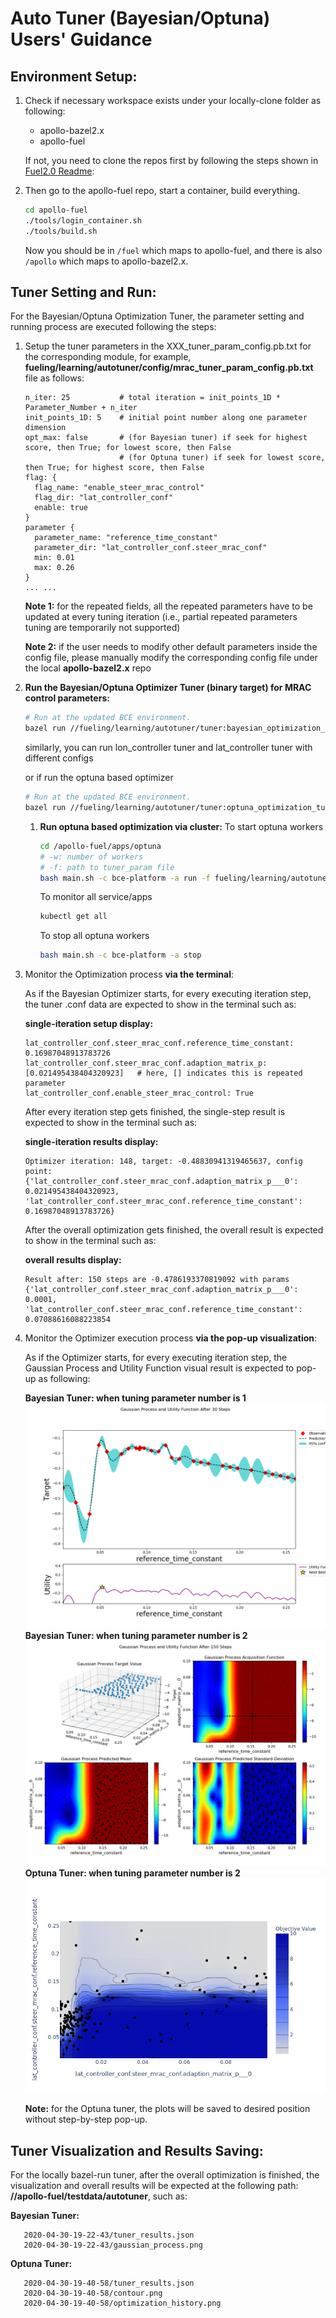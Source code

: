 # Auto Tuner (Bayesian/Optuna) Users' Guidance

## Environment Setup:
1. Check if necessary workspace exists under your locally-clone folder as following:

   - apollo-bazel2.x
   - apollo-fuel

   If not, you need to clone the repos first by following the steps shown in [Fuel2.0 Readme](https://github.com/ApolloAuto/apollo-fuel/blob/master/README.md):

1. Then go to the apollo-fuel repo, start a container, build everything.

   ```bash
   cd apollo-fuel
   ./tools/login_container.sh
   ./tools/build.sh
   ```

   Now you should be in `/fuel` which maps to apollo-fuel, and there is also `/apollo` which maps to
   apollo-bazel2.x.


## Tuner Setting and Run:

For the Bayesian/Optuna Optimization Tuner, the parameter setting and running process are executed following the steps:

1. Setup the tuner parameters in the XXX_tuner_param_config.pb.txt for the corresponding module, for example, **fueling/learning/autotuner/config/mrac_tuner_param_config.pb.txt** file as follows:

   ```text
   n_iter: 25           # total iteration = init_points_1D * Parameter_Number + n_iter
   init_points_1D: 5    # initial point number along one parameter dimension
   opt_max: false       # (for Bayesian tuner) if seek for highest score, then True; for lowest score, then False
                        # (for Optuna tuner) if seek for lowest score, then True; for highest score, then False
   flag: {
     flag_name: "enable_steer_mrac_control"
     flag_dir: "lat_controller_conf"
     enable: true
   }
   parameter {
     parameter_name: "reference_time_constant"
     parameter_dir: "lat_controller_conf.steer_mrac_conf"
     min: 0.01
     max: 0.26
   }
   ... ...
   ```
   **Note 1:** for the repeated fields, all the repeated parameters have to be updated at every tuning iteration (i.e., partial repeated parameters tuning are temporarily not supported)

   **Note 2:** if the user needs to modify other default parameters inside the config file, please manually modify the corresponding config file under the local **apollo-bazel2.x** repo


1. **Run the Bayesian/Optuna Optimizer Tuner (binary target) for MRAC control parameters:**

   ```bash
   # Run at the updated BCE environment.
   bazel run //fueling/learning/autotuner/tuner:bayesian_optimization_tuner --  --cost_computation_service_url=180.76.242.157:50052 --tuner_param_config_filename=fueling/learning/autotuner/config/mrac_tuner_param_config.pb.txt
   ```

   similarly, you can run lon_controller tuner and lat_controller tuner with different configs

   or if run the optuna based optimizer

   ```bash
   # Run at the updated BCE environment.
   bazel run //fueling/learning/autotuner/tuner:optuna_optimization_tuner -- --cost_computation_service_url=180.76.242.157:50052 --tuner_param_config_filename=fueling/learning/autotuner/config/mrac_tuner_param_config.pb.txt
   ```

   1. **Run optuna based optimization via cluster:**
      To start optuna workers
      ```bash
      cd /apollo-fuel/apps/optuna
      # -w: number of workers
      # -f: path to tuner_param file
      bash main.sh -c bce-platform -a run -f fueling/learning/autotuner/config/mrac_tuner_param_config.pb.txt -w 2
      ```

      To monitor all service/apps
      ```bash
      kubectl get all
      ```

      To stop all optuna workers
      ```bash
      bash main.sh -c bce-platform -a stop
      ```

1. Monitor the Optimization process **via the terminal**:

   As if the Bayesian Optimizer starts, for every executing iteration step, the tuner .conf data are expected to show in the terminal such as:

   **single-iteration setup display:**
   ```text
   lat_controller_conf.steer_mrac_conf.reference_time_constant: 0.16987048913783726
   lat_controller_conf.steer_mrac_conf.adaption_matrix_p: [0.021495438404320923]   # here, [] indicates this is repeated parameter
   lat_controller_conf.enable_steer_mrac_control: True
   ```

   After every iteration step gets finished, the single-step result is expected to show in the terminal such as:

   **single-iteration results display:**
   ```text
   Optimizer iteration: 148, target: -0.48830941319465637, config point: {'lat_controller_conf.steer_mrac_conf.adaption_matrix_p___0': 0.021495438404320923, 'lat_controller_conf.steer_mrac_conf.reference_time_constant': 0.16987048913783726}
   ```

   After the overall optimization gets finished, the overall result is expected to show in the terminal such as:

   **overall results display:**
   ```text
   Result after: 150 steps are -0.4786193370819092 with params {'lat_controller_conf.steer_mrac_conf.adaption_matrix_p___0': 0.0001, 'lat_controller_conf.steer_mrac_conf.reference_time_constant': 0.07088616088223854
   ```


1. Monitor the Optimizer execution process **via the pop-up visualization**:

   As if the Optimizer starts, for every executing iteration step, the Gaussian Process and Utility Function visual result is expected to pop-up as following:

   **Bayesian Tuner: when tuning parameter number is 1**
   ![](images/Bayesian_gaussian_process_1D.png)
   **Bayesian Tuner: when tuning parameter number is 2**
   ![](images/Bayesian_gaussian_process_2D.png)
   **Optuna Tuner: when tuning parameter number is 2**
   ![](images/Optuna_contour_2D.png)

   **Note:** for the Optuna tuner, the plots will be saved to desired position without step-by-step pop-up.



## Tuner Visualization and Results Saving:

   For the locally bazel-run tuner, after the overall optimization is finished, the visualization and overall results will be expected at the following path: **//apollo-fuel/testdata/autotuner**, such as:

   **Bayesian Tuner:**
   ```text
      2020-04-30-19-22-43/tuner_results.json
      2020-04-30-19-22-43/gaussian_process.png
   ```
   **Optuna Tuner:**
   ```text
      2020-04-30-19-40-58/tuner_results.json
      2020-04-30-19-40-58/contour.png
      2020-04-30-19-40-58/optimization_history.png
   ```
